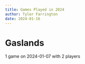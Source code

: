 ```yaml
---
title: Games Played in 2024
author: Tyler Farrington
date: 2024-01-16
---
```


# Gaslands

1 game on 2024-01-07 with 2 players  
